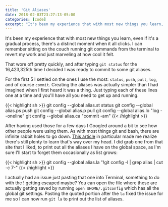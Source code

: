 ```yaml
---
title: 'Git Aliases'
date: 2018-02-03T23:27:13-05:00
categories: [code]
excerpt: "It's been my experience that with most new things you learn, even if it's a gradual process, there's a distinct moment when it all clicks..."
---
```


It's been my experience that with most new things you learn, even if it's a gradual process, there's a distinct moment when it all clicks. I can remember sitting on the couch running git commands from the terminal to revert my work and just marveling at how cool it felt.

That wore off pretty quickly, and after typing `git status` for the 16,423,325th time I decided I was ready to commit to some git aliases.

For the first 5 I settled on the ones I use the most: `status`, `push`, `pull`, `log`, and of course `commit`. Creating the aliases was actually simpler than I had imagined when I first heard it was a thing. Just typing each of these lines one at a time and you'll have all you need to get up and running.

{{< highlight sh >}}
git config --global alias.st status
git config --global alias.ps push
git config --global alias.p pull
git config --global alias.lo "log --oneline"
git config --global alias.ca "commit -am"
{{< /highlight >}}

After having used those for a few days I Googled around a bit to see how other people were using them. As with most things git and bash, there are infinite rabbit holes to go down. [This article](http://durdn.com/blog/2012/11/22/must-have-git-aliases-advanced-examples/) in particular made me realize there's still plenty to learn that's way over my head. I did grab one from that site that I liked, to print out all the aliases I have on the global space, as I'm sure I'll start to forget them occasionally as list grows:

{{< highlight sh >}}
git config --global alias.la "!git config -l | grep alias | cut -c 7-"
{{< /highlight >}}

I actually had an issue just pasting that one into Terminal, something to do with the ! getting escaped maybe? You can open the file where these are actually getting saved by running `open $HOME/.gitconfig` which has all the global git settings. Pasting the quoted portion after the `la` fixed the issue for me so I can now run `git la` to print out the list of aliases.
